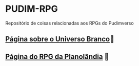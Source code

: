 # PUDIM-RPG
Repositório de coisas relacionadas aos RPGs do Pudimverso
## [Página sobre o Universo Branco](https://henryttwoshoes.github.io/PUDIM-RPG/Páginas/UniversoBranco.html)🔲
## [Página do RPG da Planolândia](https://henryttwoshoes.github.io/PUDIM-RPG/Páginas/Planolandia.html) 🔺
